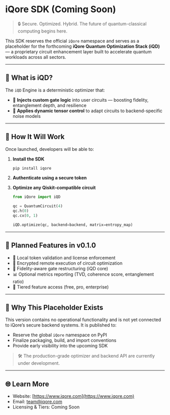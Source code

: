 # iQore SDK (Coming Soon)

> 🔒 Secure. Optimized. Hybrid. The future of quantum-classical computing begins here.

This SDK reserves the official `iQore` namespace and serves as a placeholder for the forthcoming **iQore Quantum Optimization Stack (iQD)** — a proprietary circuit enhancement layer built to accelerate quantum workloads across all sectors.

---

## 🔧 What is iQD?

The `iQD` Engine is a deterministic optimizer that:

* 📡 **Injects custom gate logic** into user circuits — boosting fidelity, entanglement depth, and resilience
* 🧠 **Applies dynamic tensor control** to adapt circuits to backend-specific noise models

---

## 🔌 How It Will Work

Once launched, developers will be able to:

1. **Install the SDK**

   ```bash
   pip install iqore
   ```

2. **Authenticate using a secure token**

3. **Optimize any Qiskit-compatible circuit**

   ```python
   from iQore import iQD

   qc = QuantumCircuit(4)
   qc.h(0)
   qc.cx(0, 1)

   iQD.optimize(qc, backend=backend, matrix=entropy_map)
   ```

---

## 🚀 Planned Features in v0.1.0

* 🔄 Local token validation and license enforcement
* 📡 Encrypted remote execution of circuit optimization
* 🧬 Fidelity-aware gate restructuring (iQD core)
* 📊 Optional metrics reporting (TVD, coherence score, entanglement ratio)
* 🔐 Tiered feature access (free, pro, enterprise)

---

## 📌 Why This Placeholder Exists

This version contains no operational functionality and is not yet connected to iQore’s secure backend systems. It is published to:

* Reserve the global `iQore` namespace on PyPI
* Finalize packaging, build, and import conventions
* Provide early visibility into the upcoming SDK

> 🛠️ The production-grade optimizer and backend API are currently under development.

---

## 🌐 Learn More

* Website: [https://www.iqore.com](https://www.iqore.com)
* Email: [team@iqore.com](mailto:team@iqore.com)
* Licensing & Tiers: Coming Soon
